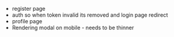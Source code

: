 - register page
- auth so when token invalid its removed and login page redirect
- profile page
- Rendering modal on mobile - needs to be thinner
